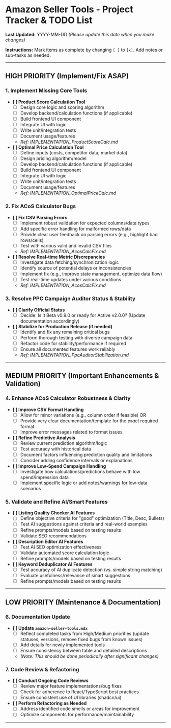 # Amazon Seller Tools - Project Tracker & TODO List

**Last Updated:** YYYY-MM-DD *(Please update this date when you make changes)*

**Instructions:** Mark items as complete by changing `[ ]` to `[x]`. Add notes or sub-tasks as needed.

---

## HIGH PRIORITY (Implement/Fix ASAP)

### 1. Implement Missing Core Tools

*   **[ ] Product Score Calculation Tool**
    *   [ ] Design core logic and scoring algorithm
    *   [ ] Develop backend/calculation functions (if applicable)
    *   [ ] Build frontend UI component
    *   [ ] Integrate UI with logic
    *   [ ] Write unit/integration tests
    *   [ ] Document usage/features
    *   *Ref: IMPLEMENTATION_ProductScoreCalc.md*
*   **[ ] Optimal Price Calculation Tool**
    *   [ ] Define inputs (costs, competitor data, market data)
    *   [ ] Design pricing algorithm/model
    *   [ ] Develop backend/calculation functions (if applicable)
    *   [ ] Build frontend UI component
    *   [ ] Integrate UI with logic
    *   [ ] Write unit/integration tests
    *   [ ] Document usage/features
    *   *Ref: IMPLEMENTATION_OptimalPriceCalc.md*

### 2. Fix ACoS Calculator Bugs

*   **[ ] Fix CSV Parsing Errors**
    *   [ ] Implement robust validation for expected columns/data types
    *   [ ] Add specific error handling for malformed rows/data
    *   [ ] Provide clear user feedback on parsing errors (e.g., highlight bad rows/cells)
    *   [ ] Test with various valid and invalid CSV files
    *   *Ref: IMPLEMENTATION_AcosCalcFix.md*
*   **[ ] Resolve Real-time Metric Discrepancies**
    *   [ ] Investigate data fetching/synchronization logic
    *   [ ] Identify source of potential delays or inconsistencies
    *   [ ] Implement fix (e.g., improve state management, optimize data flow)
    *   [ ] Test real-time updates under various conditions
    *   *Ref: IMPLEMENTATION_AcosCalcFix.md*

### 3. Resolve PPC Campaign Auditor Status & Stability

*   **[ ] Clarify Official Status**
    *   [ ] Decide: Is it Beta v0.9.0 or ready for Active v2.0.0? (Update documentation accordingly)
*   **[ ] Stabilize for Production Release (if needed)**
    *   [ ] Identify and fix any remaining critical bugs
    *   [ ] Perform thorough testing with diverse campaign data
    *   [ ] Refactor code for stability/performance if required
    *   [ ] Ensure all documented features work reliably
    *   *Ref: IMPLEMENTATION_PpcAuditorStabilization.md*

---

## MEDIUM PRIORITY (Important Enhancements & Validation)

### 4. Enhance ACoS Calculator Robustness & Clarity

*   **[ ] Improve CSV Format Handling**
    *   [ ] Allow for minor variations (e.g., column order if feasible) OR
    *   [ ] Provide very clear documentation/template for the *exact* required format
    *   [ ] Improve error messages related to format issues
*   **[ ] Refine Predictive Analysis**
    *   [ ] Review current prediction algorithm/logic
    *   [ ] Test accuracy with historical data
    *   [ ] Document factors influencing prediction quality and limitations
    *   [ ] Consider adding confidence intervals or explanations
*   **[ ] Improve Low-Spend Campaign Handling**
    *   [ ] Investigate how calculations/predictions behave with low spend/impression data
    *   [ ] Implement specific logic or add notes/warnings for low-data scenarios

### 5. Validate and Refine AI/Smart Features

*   **[ ] Listing Quality Checker AI Features**
    *   [ ] Define objective criteria for "good" optimization (Title, Desc, Bullets)
    *   [ ] Test AI suggestions against criteria and real-world examples
    *   [ ] Refine prompts/models based on testing results
    *   [ ] Validate SEO recommendations
*   **[ ] Description Editor AI Features**
    *   [ ] Test AI SEO optimization effectiveness
    *   [ ] Validate automated score calculation logic
    *   [ ] Refine prompts/models based on testing results
*   **[ ] Keyword Deduplicator AI Features**
    *   [ ] Test accuracy of AI duplicate detection (vs. simple string matching)
    *   [ ] Evaluate usefulness/relevance of smart suggestions
    *   [ ] Refine prompts/models based on testing results

---

## LOW PRIORITY (Maintenance & Documentation)

### 6. Documentation Update

*   **[ ] Update `amazon-seller-tools.mdx`**
    *   [ ] Reflect completed tasks from High/Medium priorities (update statuses, versions, remove fixed bugs from known issues)
    *   [ ] Add details for newly implemented tools
    *   [ ] Ensure consistency between table and detailed descriptions
    *   *(Note: This should be done periodically after significant changes)*

### 7. Code Review & Refactoring

*   **[ ] Conduct Ongoing Code Reviews**
    *   [ ] Review major feature implementations/bug fixes
    *   [ ] Check for adherence to React/TypeScript best practices
    *   [ ] Ensure consistent use of UI libraries (shadcn/ui)
*   **[ ] Perform Refactoring as Needed**
    *   [ ] Address identified code smells or areas for improvement
    *   [ ] Optimize components for performance/maintainability

---
